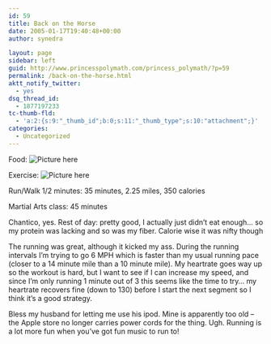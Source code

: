 ```yaml
---
id: 59
title: Back on the Horse
date: 2005-01-17T19:40:48+00:00
author: synedra

layout: page
sidebar: left
guid: http://www.princesspolymath.com/princess_polymath/?p=59
permalink: /back-on-the-horse.html
aktt_notify_twitter:
  - yes
dsq_thread_id:
  - 1877197233
tc-thumb-fld:
  - 'a:2:{s:9:"_thumb_id";b:0;s:11:"_thumb_type";s:10:"attachment";}'
categories:
  - Uncategorized
---
```

Food: ![Picture here](http://fitness.domestigirl.com/images/stars_3_40.gif)
  
Exercise: ![Picture here](http://fitness.domestigirl.com/images/stars_3_50.gif)
  
Run/Walk 1/2 minutes: 35 minutes, 2.25 miles, 350 calories
  
Martial Arts class: 45 minutes
  
Chantico, yes. Rest of day: pretty good, I actually just didn&#8217;t eat enough&#8230; so my protein was lacking and so was my fiber. Calorie wise it was nifty though
  
The running was great, although it kicked my ass. During the running intervals I&#8217;m trying to go 6 MPH which is faster than my usual running pace (closer to a 14 minute mile than a 10 minute mile). My heartrate goes way up so the workout is hard, but I want to see if I can increase my speed, and since I&#8217;m only running 1 minute out of 3 this seems like the time to try&#8230; my heartrate recovers fine (down to 130) before I start the next segment so I think it&#8217;s a good strategy.
  
Bless my husband for letting me use his ipod. Mine is apparently too old &#8211; the Apple store no longer carries power cords for the thing. Ugh. Running is a lot more fun when you&#8217;ve got fun music to run to!